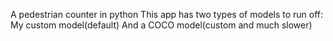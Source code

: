 A pedestrian counter in python
This app has two types of models to run off:
My custom model(default)
And a COCO model(custom and much slower)
